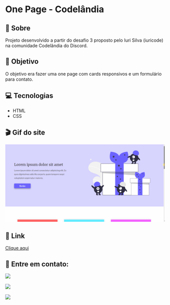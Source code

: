 # One Page - Codelândia

<h2>📝 Sobre</h2>
<p>Projeto desenvolvido a partir do desafio 3 proposto pelo Iuri Silva (iuricode) na comunidade Codelândia do Discord.</p>
 
<h2>🎯 Objetivo</h2>
<p>O objetivo era fazer uma one page com cards responsivos e um formulário para contato.</p>

<h2>💻 Tecnologias</h2>
<ul>
    <li>HTML</li>
    <li>CSS</li>
</ul>

<h2>🎬 Gif do site</h2>
<img src="./github/gif-onepage.gif" alt="Gif do site">

<h2>🔗 Link</h2>
<p><a href="https://brusatiro.github.io/onepage-codelandia/" target="_blank">Clique aqui</a></p>

<h2>📧 Entre em contato:</h2>
  <p><a href="mailto:brunasatiro@outlook.com" target="_blank"><img src="https://img.shields.io/badge/Microsoft_Outlook-0078D4?style=for-the-badge&logo=microsoft-outlook&logoColor=white" target="_blank"></a></p>
  <p><a href="https://www.instagram.com/bru.satiro/" target="_blank"><img src="https://img.shields.io/badge/-Instagram-%23E4405F?style=for-the-badge&logo=instagram&logoColor=white" target="_blank"></a></p>
  <p><a href="https://www.linkedin.com/in/bruna-satiro/" target="_blank"><img src="https://img.shields.io/badge/-LinkedIn-%230077B5?style=for-the-badge&logo=linkedin&logoColor=white" target="_blank"></a></p>

